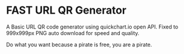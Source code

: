 # FAST URL QR Generator
A Basic URL QR code generator using quickchart.io open API. Fixed to 999x999px PNG auto download for speed and quality.

Do what you want because a pirate is free, you are a pirate.
